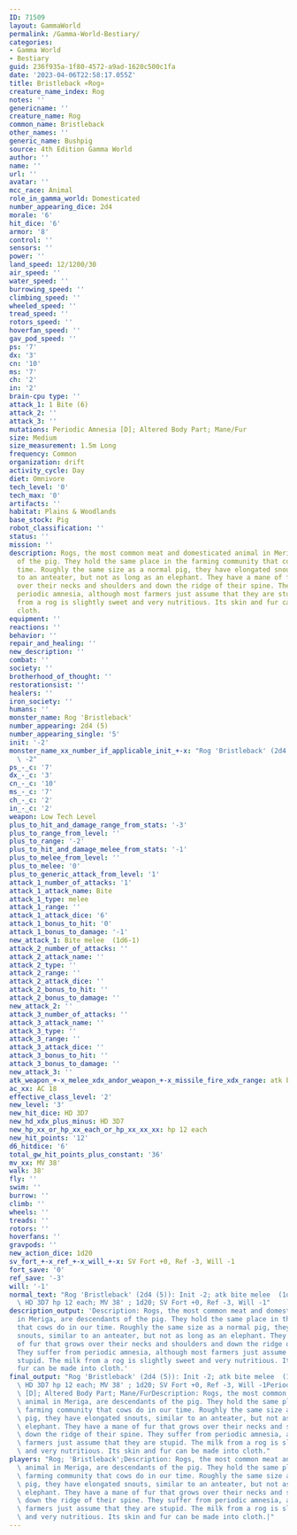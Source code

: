 ```yaml
---
ID: 71509
layout: GammaWorld
permalink: /Gamma-World-Bestiary/
categories:
- Gamma World
- Bestiary
guid: 236f935a-1f80-4572-a9ad-1620c500c1fa
date: '2023-04-06T22:58:17.055Z'
title: Bristleback «Rog»
creature_name_index: Rog
notes: ''
genericname: ''
creature_name: Rog
common_name: Bristleback
other_names: ''
generic_name: Bushpig
source: 4th Edition Gamma World
author: ''
name: ''
url: ''
avatar: ''
mcc_race: Animal
role_in_gamma_world: Domesticated
number_appearing_dice: 2d4
morale: '6'
hit_dice: '6'
armor: '8'
control: ''
sensors: ''
power: ''
land_speed: 12/1200/30
air_speed: ''
water_speed: ''
burrowing_speed: ''
climbing_speed: ''
wheeled_speed: ''
tread_speed: ''
rotors_speed: ''
hoverfan_speed: ''
gav_pod_speed: ''
ps: '7'
dx: '3'
cn: '10'
ms: '7'
ch: '2'
in: '2'
brain-cpu type: ''
attack_1: 1 Bite (6)
attack_2: ''
attack_3: ''
mutations: Periodic Amnesia [D]; Altered Body Part; Mane/Fur
size: Medium
size_measurement: 1.5m Long
frequency: Common
organization: drift
activity_cycle: Day
diet: Omnivore
tech_level: '0'
tech_max: '0'
artifacts: ''
habitat: Plains & Woodlands
base_stock: Pig
robot_classification: ''
status: ''
mission: ''
description: Rogs, the most common meat and domesticated animal in Meriga, are descendants
  of the pig. They hold the same place in the farming community that cows do in our
  time. Roughly the same size as a normal pig, they have elongated snouts, similar
  to an anteater, but not as long as an elephant. They have a mane of fur that grows
  over their necks and shoulders and down the ridge of their spine. They suffer from
  periodic amnesia, although most farmers just assume that they are stupid. The milk
  from a rog is slightly sweet and very nutritious. Its skin and fur can be made into
  cloth.
equipment: ''
reactions: ''
behavior: ''
repair_and_healing: ''
new_description: ''
combat: ''
society: ''
brotherhood_of_thought: ''
restorationsist: ''
healers: ''
iron_society: ''
humans: ''
monster_name: Rog 'Bristleback'
number_appearing: 2d4 (5)
number_appearing_single: '5'
init: '-2'
monster_name_xx_number_if_applicable_init_+-x: "Rog 'Bristleback' (2d4 (5)): Init\
  \ -2"
ps_-_c: '7'
dx_-_c: '3'
cn_-_c: '10'
ms_-_c: '7'
ch_-_c: '2'
in_-_c: '2'
weapon: Low Tech Level
plus_to_hit_and_damage_range_from_stats: '-3'
plus_to_range_from_level: ''
plus_to_range: '-2'
plus_to_hit_and_damage_melee_from_stats: '-1'
plus_to_melee_from_level: ''
plus_to_melee: '0'
plus_to_generic_attack_from_level: '1'
attack_1_number_of_attacks: '1'
attack_1_attack_name: Bite
attack_1_type: melee
attack_1_range: ''
attack_1_attack_dice: '6'
attack_1_bonus_to_hit: '0'
attack_1_bonus_to_damage: '-1'
new_attack_1: Bite melee  (1d6-1)
attack_2_number_of_attacks: ''
attack_2_attack_name: ''
attack_2_type: ''
attack_2_range: ''
attack_2_attack_dice: ''
attack_2_bonus_to_hit: ''
attack_2_bonus_to_damage: ''
new_attack_2: ''
attack_3_number_of_attacks: ''
attack_3_attack_name: ''
attack_3_type: ''
attack_3_range: ''
attack_3_attack_dice: ''
attack_3_bonus_to_hit: ''
attack_3_bonus_to_damage: ''
new_attack_3: ''
atk_weapon_+-x_melee_xdx_andor_weapon_+-x_missile_fire_xdx_range: atk bite melee  (1d6-1)
ac_xx: AC 18
effective_class_level: '2'
new_level: '3'
new_hit_dice: HD 3D7
new_hd_xdx_plus_minus: HD 3D7
new_hp_xx_or_hp_xx_each_or_hp_xx_xx_xx: hp 12 each
new_hit_points: '12'
d6_hitdice: '6'
total_gw_hit_points_plus_constant: '36'
mv_xx: MV 38'
walk: 38'
fly: ''
swim: ''
burrow: ''
climb: ''
wheels: ''
treads: ''
rotors: ''
hoverfans: ''
gravpods: ''
new_action_dice: 1d20
sv_fort_+-x_ref_+-x_will_+-x: SV Fort +0, Ref -3, Will -1
fort_save: '0'
ref_save: '-3'
will: '-1'
normal_text: "Rog 'Bristleback' (2d4 (5)): Init -2; atk bite melee  (1d6-1); AC 18;\
  \ HD 3D7 hp 12 each; MV 38' ; 1d20; SV Fort +0, Ref -3, Will -1"
description_output: 'Description: Rogs, the most common meat and domesticated animal
  in Meriga, are descendants of the pig. They hold the same place in the farming community
  that cows do in our time. Roughly the same size as a normal pig, they have elongated
  snouts, similar to an anteater, but not as long as an elephant. They have a mane
  of fur that grows over their necks and shoulders and down the ridge of their spine.
  They suffer from periodic amnesia, although most farmers just assume that they are
  stupid. The milk from a rog is slightly sweet and very nutritious. Its skin and
  fur can be made into cloth.'
final_output: "Rog 'Bristleback' (2d4 (5)): Init -2; atk bite melee  (1d6-1); AC 18;\
  \ HD 3D7 hp 12 each; MV 38' ; 1d20; SV Fort +0, Ref -3, Will -1Periodic Amnesia\
  \ [D]; Altered Body Part; Mane/FurDescription: Rogs, the most common meat and domesticated\
  \ animal in Meriga, are descendants of the pig. They hold the same place in the\
  \ farming community that cows do in our time. Roughly the same size as a normal\
  \ pig, they have elongated snouts, similar to an anteater, but not as long as an\
  \ elephant. They have a mane of fur that grows over their necks and shoulders and\
  \ down the ridge of their spine. They suffer from periodic amnesia, although most\
  \ farmers just assume that they are stupid. The milk from a rog is slightly sweet\
  \ and very nutritious. Its skin and fur can be made into cloth."
players: "Rog; 'Bristleback';Description: Rogs, the most common meat and domesticated\
  \ animal in Meriga, are descendants of the pig. They hold the same place in the\
  \ farming community that cows do in our time. Roughly the same size as a normal\
  \ pig, they have elongated snouts, similar to an anteater, but not as long as an\
  \ elephant. They have a mane of fur that grows over their necks and shoulders and\
  \ down the ridge of their spine. They suffer from periodic amnesia, although most\
  \ farmers just assume that they are stupid. The milk from a rog is slightly sweet\
  \ and very nutritious. Its skin and fur can be made into cloth.|"
---
```

</br>